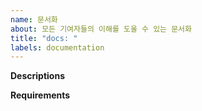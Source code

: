 ```yaml
---
name: 문서화
about: 모든 기여자들의 이해를 도울 수 있는 문서화
title: "docs: "
labels: documentation
---
```


**Descriptions**
<!--
    Clearly describe what documentation you are looking to add or improve.
    어떠한 문서를 추가하거나 개선하고 싶은지 분명히 설명해주세요.
-->

**Requirements**
<!--
    - [ ] Requirements go here
    - [ ] 필요한 경우 추가해주세요
-->